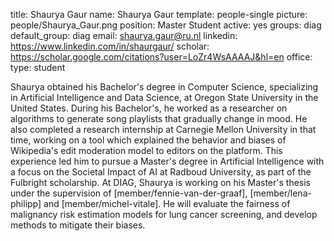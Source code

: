 title: Shaurya Gaur
name: Shaurya Gaur
template: people-single
picture: people/Shaurya_Gaur.png
position: Master Student
active: yes
groups: diag
default_group: diag
email: shaurya.gaur@ru.nl
linkedin: https://www.linkedin.com/in/shaurgaur/
scholar: https://scholar.google.com/citations?user=LoZr4WsAAAAJ&hl=en
office: 
type: student

Shaurya obtained his Bachelor's degree in Computer Science, specializing in Artificial Intelligence and Data Science, at Oregon State University in the United States. During his Bachelor's, he worked as a researcher on algorithms to generate song playlists that gradually change in mood. He also completed a research internship at Carnegie Mellon University in that time, working on a tool which explained the behavior and biases of Wikipedia's edit moderation model to editors on the platform. This experience led him to pursue a Master's degree in Artificial Intelligence with a focus on the Societal Impact of AI at Radboud University, as part of the Fulbright scholarship. At DIAG, Shaurya is working on his Master's thesis under the supervision of [member/fennie-van-der-graaf], [member/lena-philipp] and [member/michel-vitale]. He will evaluate the fairness of malignancy risk estimation models for lung cancer screening, and develop methods to mitigate their biases.